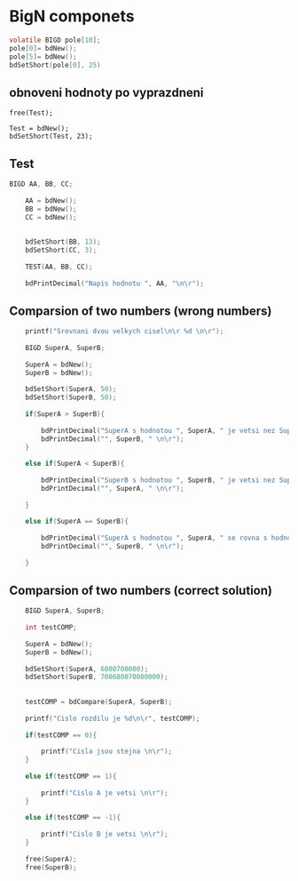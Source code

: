 # BigN componets

```C
volatile BIGD pole[10];
pole[0]= bdNew();
pole[5]= bdNew();
bdSetShort(pole[0], 25)
```

## obnoveni hodnoty po vyprazdneni
	free(Test);
	
	Test = bdNew();	
	bdSetShort(Test, 23);

## Test
```C
BIGD AA, BB, CC;
	
	AA = bdNew();
	BB = bdNew();
	CC = bdNew();
	
	
	bdSetShort(BB, 13);
	bdSetShort(CC, 3);
	
	TEST(AA, BB, CC);
	
	bdPrintDecimal("Napis hodnotu ", AA, "\n\r");
```

## Comparsion of two numbers (wrong numbers)
```C
	printf("Srovnani dvou velkych cisel\n\r %d \n\r");
	
	BIGD SuperA, SuperB;
	
	SuperA = bdNew();
	SuperB = bdNew();
	
	bdSetShort(SuperA, 50);
	bdSetShort(SuperB, 50);	
	
	if(SuperA > SuperB){
		
		bdPrintDecimal("SuperA s hodnotou ", SuperA, " je vetsi nez SuperB s hodnotou ");
		bdPrintDecimal("", SuperB, " \n\r");
	}
	
	else if(SuperA < SuperB){
		
		bdPrintDecimal("SuperB s hodnotou ", SuperB, " je vetsi nez SuperA s hodnotou ");
		bdPrintDecimal("", SuperA, " \n\r");
		
	}
	
	else if(SuperA == SuperB){
		
		bdPrintDecimal("SuperA s hodnotou ", SuperA, " se rovna s hodnotou SuperB ");
		bdPrintDecimal("", SuperB, " \n\r");
		
	}
```

## Comparsion of two numbers (correct solution)
```C
	BIGD SuperA, SuperB;
	
	int testCOMP;
	
	SuperA = bdNew();
	SuperB = bdNew();
	
	bdSetShort(SuperA, 6800700000);
	bdSetShort(SuperB, 700680070000000);	
	
	
	testCOMP = bdCompare(SuperA, SuperB);
	
	printf("Cislo rozdilu je %d\n\r", testCOMP);	
		
	if(testCOMP == 0){
		
		printf("Cisla jsou stejna \n\r");
	}
	
	else if(testCOMP == 1){
		
		printf("Cislo A je vetsi \n\r");
	}
	
	else if(testCOMP == -1){
		
		printf("Cislo B je vetsi \n\r");
	}
	
	free(SuperA);
	free(SuperB);	
	
```
